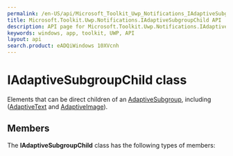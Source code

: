 ```yaml
---
permalink: /en-US/api/Microsoft_Toolkit_Uwp_Notifications_IAdaptiveSubgroupChild.htm
title: Microsoft.Toolkit.Uwp.Notifications.IAdaptiveSubgroupChild API 
description: API page for Microsoft.Toolkit.Uwp.Notifications.IAdaptiveSubgroupChild
keywords: windows, app, toolkit, UWP, API
layout: api
search.product: eADQiWindows 10XVcnh
---
```



# IAdaptiveSubgroupChild class

Elements that can be direct children of an [AdaptiveSubgroup](Microsoft_Toolkit_Uwp_Notifications_AdaptiveSubgroup.htm), including  ([AdaptiveText](Microsoft_Toolkit_Uwp_Notifications_AdaptiveText.htm) and [AdaptiveImage](Microsoft_Toolkit_Uwp_Notifications_AdaptiveImage.htm)).

## Members

The **IAdaptiveSubgroupChild** class has the following types of members:
